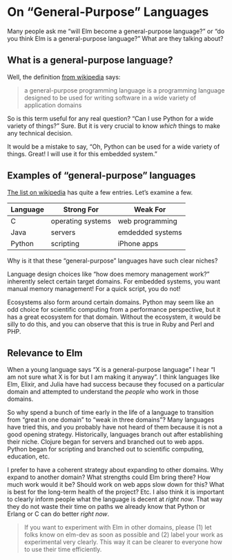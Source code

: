 # On “General-Purpose” Languages

Many people ask me “will Elm become a general-purpose language?” or “do you think Elm is a general-purpose language?” What are they talking about?


## What is a general-purpose language?

Well, the definition [from wikipedia](https://en.wikipedia.org/wiki/General-purpose_programming_language) says:

> a general-purpose programming language is a programming language designed to be used for writing software in a wide variety of application domains

So is this term useful for any real question? “Can I use Python for a wide variety of things?” Sure. But it is very crucial to know *which* things to make any technical decision.

It would be a mistake to say, “Oh, Python can be used for a wide variety of things. Great! I will use it for this embedded system.”


## Examples of “general-purpose” languages

[The list on wikipedia](https://en.wikipedia.org/wiki/General-purpose_programming_language) has quite a few entries. Let’s examine a few.

| Language | Strong For        | Weak For         |
|----------|-------------------|------------------|
| C        | operating systems | web programming  |
| Java     | servers           | emdedded systems |
| Python   | scripting         | iPhone apps      |

Why is it that these “general-purpose” languages have such clear niches?

Language design choices like “how does memory management work?” inherently select certain target domains. For embedded systems, you want manual memory management! For a quick script, you do not!

Ecosystems also form around certain domains. Python may seem like an odd choice for scientific computing from a performance perspective, but it has a great ecosystem for that domain. Without the ecosystem, it would be silly to do this, and you can observe that this is true in Ruby and Perl and PHP.


## Relevance to Elm

When a young language says “X is a general-purpose language” I hear “I am not sure what X is for but I am making it anyway”. I think languages like Elm, Elixir, and Julia have had success because they focused on a particular domain and attempted to understand the *people* who work in those domains.

So why spend a bunch of time early in the life of a language to transition from “great in one domain” to “weak in three domains”? Many languages have tried this, and you probably have not heard of them because it is not a good opening strategy. Historically, languages branch out after establishing their niche. Clojure began for servers and branched out to web apps. Python began for scripting and branched out to scientific computing, education, etc.

I prefer to have a coherent strategy about expanding to other domains. Why expand to another domain? What strengths could Elm bring there? How much work would it be? Should work on web apps slow down for this? What is best for the long-term health of the project? Etc. I also think it is important to clearly inform people what the language is decent at *right now*. That way they do not waste their time on paths we already know that Python or Erlang or C can do better *right now*.

> If you want to experiment with Elm in other domains, please (1) let folks know on elm-dev as soon as possible and (2) label your work as experimental very clearly. This way it can be clearer to everyone how to use their time efficiently.
